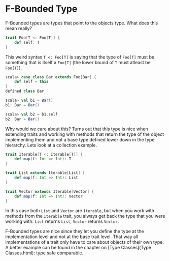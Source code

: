 # F-Bounded Type
F-Bounded types are types that point to the objects type.  What does this mean really?

```scala
trait Foo[T <: Foo[T]] {
    def self: T
}
```

This weird syntax `T <: Foo[T]` is saying that the type of `Foo[T]` must be something that is itself a `Foo[T]` (the lower bound of `T` must atleast be `Foo[T]`).

```scala
scala> case class Bar extends Foo[Bar] {
    def self = this
}
defined class Bar

scala> val b1 = Bar()
b1: Bar = Bar()

scala> val b2 = b1.self
b2: Bar = Bar()
```

Why would we care about this?  Turns out that this type is nice when extending traits and working with methods that return the type of the object implementing them and not a base type defined lower down in the type hierarchy.  Lets look at a collection example.

```scala
trait Iterable[T <: Iterable[T]] {
    def map(f: Int => Int): T
}

trait List extends Iterable[List] {
    def map(f: Int => Int): List
}

trait Vector extends Iterable[Vector] {
    def map(f: Int => Int): Vector
}
```

In this case both `List` and `Vector` are `Iterable`, but when you work with methods from the `Iterable` trait, you always get back the type that you were working with: `List` returns `List`, `Vector` returns `Vector`.

F-Bounded types are nice since they let you define the type at the implementation level and not at the base trait level.  That way all implementations of a trait only have to care about objects of their own type.  A better example can be found in the chapter on [Type Classes](Type Classes.html): type safe comparable.

